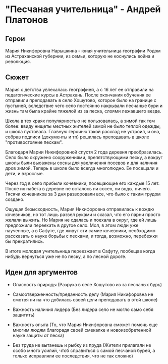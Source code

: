 "Песчаная учительница" - Андрей Платонов
====================================================


Герои
----------------------------------------------------

Мария Никифоровна Нарышкина - юная учительница географии
    Родом из Астраханской губернии, из семьи, которую не коснулись война и революция. 


Сюжет
----------------------------------------------------

Мария с детства увлекалась географией, а с 16 лет ее отправили на педагогические курсы в Астрахань. После окончания обучения ее отправили преподавать в село Хошутово, которое было на границе с пустыней, вследствие чего село постоянно накрывали песчаные бури и жизнь там была крайне тяжелой из за песка, слоями лежавшего везде.

Школа в тех краях популярностью не пользовалась, а зимой так тем более: ввиду нищеты местных жителей зимой не было теплой одежды, и школа пустовала. Главную героиню такой расклад не устроил, и она, собрав подписи (документы и тп) решилась преподавать в школе "противостояние пескам". 

Благодаря Марии Никифоровной спустя 2 года деревня преобразилась. Село было окружено сооружениями, препятствующими песку, а вокруг школы были высажены сосны для увеличения посевов и для наличия дров зимой. Теперь в школе было всегда многолюдно. Ее посещали и дети, и взрослые.

Через год в село прибыли кочевники, посещающие его каждые 15 лет. После их набега в деревне не осталось ни сосен, ни воды, ничего. Тясячи кочевников за 3 дня разворовали все, что было с таким трудом создано.

Ощущая безысходность, Мария Никифоровна отправилась к вождю кочевников, но тот лишь развел руками и сказал, что его парни просто желали выжить. Но Мария не сдалась и поехала в округ, где ей лишь предложили переехать в другое село. Мол, в этом люди уже наученные, а в Сафуте, где живут эти самие кочевники, необходимо рассказать о науке борьбы с песками, и тогда, возможно, перебежки бы прекратились. 

В итоге молодая учительница переезжает в Сафуту, пообещав когда нибудь вернуться уже не по песку, а по лесной дороге.


Идеи для аргументов
----------------------------------------------------

- Опасность природы (Разруха в селе Хошутово из за песчаных бурь)

- Самоотверженность/преданность делу (Мария Никифоровна не смотря ни на что добилась своей цели преподавать в этой школе)

- Важность наличия лидера (Без лидера село не могло само себя защитить)

- Важность опыта (То, что Мария Никифоровна сможет помочь еще многим людям благорадя своей смекалке и новоизобретенной науке защиты от песка)

- Без труда не вытанешь и рыбку из пруда (Жители прилагали не особо много усилий, чтоб справиться с самой песчаной бурей, а только исправляли ее последствия, что не так сложно)